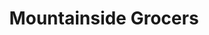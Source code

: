 ---
title: "Mountainside Grocers"
url: /carrabassett-valley/mountainside-grocers/
shop: Supermarkt
---